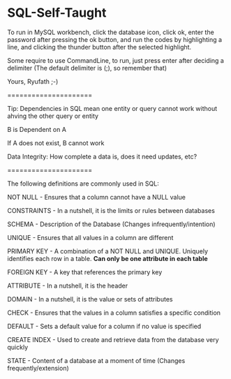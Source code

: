 # SQL-Self-Taught

To run in MySQL workbench, click the database icon, click ok, enter the password after pressing the ok button, and run the codes by highlighting a line, and clicking the thunder button after the selected highlight. 

Some require to use CommandLine, to run, just press enter after deciding a delimiter (The default delimiter is (;), so remember that)

Yours, 
Ryufath ;-)

=====================

Tip: Dependencies in SQL mean one entity or query cannot work without ahving the other query or entity

B is Dependent on A

If A does not exist, B cannot work

Data Integrity: How complete a data is, does it need updates, etc?

=====================

The following definitions are commonly used in SQL:

NOT NULL - Ensures that a column cannot have a NULL value

CONSTRAINTS - In a nutshell, it is the limits or rules between databases

SCHEMA - Description of the Database (Changes infrequently/intention)

UNIQUE - Ensures that all values in a column are different

PRIMARY KEY - A combination of a NOT NULL and UNIQUE. Uniquely identifies each row in a table. <b>Can only be one attribute in each table</b>

FOREIGN KEY - A key that references the primary key

ATTRIBUTE - In a nutshell, it is the header

DOMAIN - In a nutshell, it is the value or sets of attributes

CHECK - Ensures that the values in a column satisfies a specific condition

DEFAULT - Sets a default value for a column if no value is specified

CREATE INDEX - Used to create and retrieve data from the database very quickly

STATE - Content of a database at a moment of time (Changes frequently/extension)

